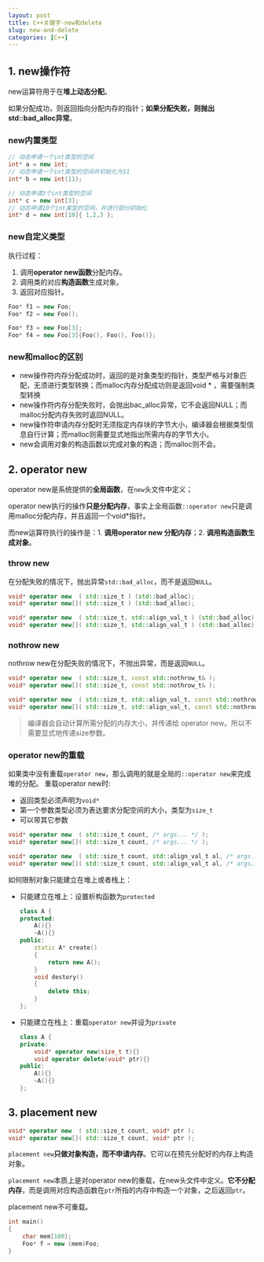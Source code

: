 ```yaml
---
layout: post
title: C++关键字-new和delete
slug: new-and-delete
categories: [C++]
---
```


## 1. new操作符
new运算符用于在**堆上动态分配**。

如果分配成功，则返回指向分配内存的指针；**如果分配失败，则抛出std::bad_alloc异常**。
### new内置类型
```cpp
// 动态申请一个int类型的空间
int* a = new int;
// 动态申请一个int类型的空间并初始化为11
int* b = new int(11);

// 动态申请3个int类型的空间
int* c = new int[3];
// 动态申请10个int类型的空间，并进行部分初始化
int* d = new int[10]{ 1,2,3 };
```

### new自定义类型
执行过程：
1. 调用**operator new函数**分配内存。
1. 调用类的对应**构造函数**生成对象。
1. 返回对应指针。
```cpp
Foo* f1 = new Foo;
Foo* f2 = new Foo();

Foo* f3 = new Foo[3];
Foo* f4 = new Foo[3]{Foo(), Foo(), Foo()};
```

### new和malloc的区别
+ new操作符内存分配成功时，返回的是对象类型的指针，类型严格与对象匹配，无须进行类型转换；而malloc内存分配成功则是返回void * ，需要强制类型转换
+ new操作符内存分配失败时，会抛出bac_alloc异常，它不会返回NULL；而malloc分配内存失败时返回NULL。
+ new操作符申请内存分配时无须指定内存块的字节大小，编译器会根据类型信息自行计算；而malloc则需要显式地指出所需内存的字节大小。
+ new会调用对象的构造函数以完成对象的构造；而malloc则不会。

## 2. operator new
operator new是系统提供的**全局函数**，在`new`头文件中定义；

operator new执行的操作**只是分配内存**，事实上全局函数`::operator new`只是调用malloc分配内存，并且返回一个void*指针。

而new运算符执行的操作是：1. **调用operator new 分配内存**；2. **调用构造函数生成对象**。

### throw new
在分配失败的情况下，抛出异常`std::bad_alloc`，而不是返回`NULL`。
```cpp
void* operator new  ( std::size_t ) (std::bad_alloc);
void* operator new[]( std::size_t ) (std::bad_alloc);

void* operator new  ( std::size_t, std::align_val_t ) (std::bad_alloc);
void* operator new[]( std::size_t, std::align_val_t ) (std::bad_alloc);
```

### nothrow new
nothrow new在分配失败的情况下，不抛出异常，而是返回`NULL`。
```cpp
void* operator new  ( std::size_t, const std::nothrow_t& );
void* operator new[]( std::size_t, const std::nothrow_t& );

void* operator new  ( std::size_t, std::align_val_t, const std::nothrow_t& ) noexcept;
void* operator new[]( std::size_t, std::align_val_t, const std::nothrow_t& ) noexcept;
```

> 编译器会自动计算所需分配的内存大小，并传递给 operator new。所以不需要显式地传递size参数。

### operator new的重载
如果类中没有重载`operator new`，那么调用的就是全局的`::operator new`来完成堆的分配。
重载operator new时:
+ 返回类型必须声明为`void*`
+ 第一个参数类型必须为表达要求分配空间的大小，类型为`size_t`
+ 可以带其它参数
```cpp
void* operator new  ( std::size_t count, /* args... */ );
void* operator new[]( std::size_t count, /* args... */ );

void* operator new  ( std::size_t count, std::align_val_t al, /* args... */ );
void* operator new[]( std::size_t count, std::align_val_t al, /* args... */ );
```

如何限制对象只能建立在堆上或者栈上：
+ 只能建立在堆上：设置析构函数为`protected`
    ```cpp
    class A {
    protected:
        A(){}
        ~A(){}
    public:
        static A* create()
        {
            return new A();
        }
        void destory()
        {
            delete this;
        }
    };
    ```
+ 只能建立在栈上：重载`operator new`并设为`private`
    ```cpp
    class A {
    private:
        void* operator new(size_t t){}
        void operator delete(void* ptr){}
    public:
        A(){}
        ~A(){}
    };
    ```





## 3. placement new
```cpp
void* operator new  ( std::size_t count, void* ptr );
void* operator new[]( std::size_t count, void* ptr );
```

`placement new`**只做对象构造，而不申请内存**。它可以在预先分配好的内存上构造对象。

`placement new`本质上是对operator new的重载，在new头文件中定义。**它不分配内存**，而是调用对应构造函数在`ptr`所指的内存中构造一个对象，之后返回`ptr`。

placement new不可重载。
```cpp
int main()
{
    char mem[100];
    Foo* f = new (mem)Foo;
}
```